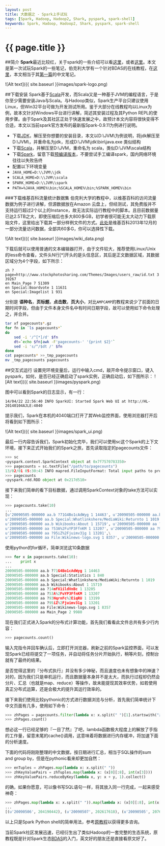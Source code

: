 ```yaml
---
layout: post
title: 大数据之 - Spark上手试玩
tags: [Spark, Hadoop, Hadoop2, Shark, pyspark, spark-shell]
keywords: Spark, Hadoop, Hadoop2, Shark, pyspark, spark-shell
---
```


{{ page.title }}
================ 

##简介
**Spark**最近比较红，关于spark的一些介绍可以看[这里](http://zh.wikipedia.org/zh-cn/SPARK)，或者[这里](http://www.csdn.net/article/2013-04-26/2815057-Spark-Reynold)。本文是第一次试玩Spark的一些笔记，伯克利大学有一个针对BDAS的在线教程，在[这里](http://ampcamp.berkeley.edu/big-data-mini-course)，本文相当于其[第一篇](http://ampcamp.berkeley.edu/big-data-mini-course/data-exploration-using-spark.html)的中文笔记。

![Alt text]({{ site.baseurl }}images/spark-logo.png)

##下载安装
Spark基于[Scala](http://zh.wikipedia.org/zh-cn/Scala)开发，而Scala又是一种基于JVM的编程语言，于是你至少需要安装Java与Scala。与Hadoop类似，Spark生产平台只建议使用Linux，但Win32平台可做为开发测试所用。鉴于大部分在线教程均以Linux为例，故本文针对Windows平台进行讲解，简述其安装过程及其Python REPL的使用步骤。由于Spark及其社区正处于快速发展之中，故预计本文内容将很快变得不合适，本文以当前spark官方发布的最新版Spark-0.9.11为例进行说明。

- 下载[JDK](http://www.oracle.com/technetwork/java/javase/downloads/jdk8-downloads-2133151.html)，解压至你想要的安装目录，本文以D:\JVM\为例说明，将jdk解压至D:\JVM\，并重命名为jdk，形成D:\JVM\jdk\bin\java.exe 类似结构
- 下载[Scala](http://www.scala-lang.org/download/)，并解压至D:\JVM，重命名为 scala，类似D:\JVM\scala结构
- 下载[Spark](http://spark.apache.org/downloads.html)，留意下载[预编译版本](http://d3kbcqa49mib13.cloudfront.net/spark-0.9.1-bin-hadoop2.tgz)，不要尝试手工编译spark，国内网络环境往往以失败告终
- 配置以下环境变量
 - `JAVA_HOME=D:\\JVM\\jdk`
 - `SCALA_HOME=D:\\JVM\\scala`
 - `SPARK_HOME=D:\\JVM\\spark`
 - `PATH=%JAVA_HOME%\bin;%SCALA_HOME%\bin;%SPARK_HOME%\bin`

###下载维基百科流量统计数据集
伯克利大学的教程中，以维基百科的访问流量数据为例子进行讲解，但源数据放在Amazon 云盘上，但经测试，其免费版并不支持运行超过2个以上的Instance，故无法实际运行教程中的脚本。且目前数据量已达2.5TB之大，即使压缩后也多大800多GB，初学者很可能无太大动力下载原始文件，这里给出下载其一部分样例文件的方式。[此处](http://dumps.wikimedia.org/other/pagecounts-raw/2013/2013-12/)是维基百科2013年12月的一部分流量访问数据，全部共60多G，你可以选择性下载。

![Alt text]({{ site.baseurl }}images/wiki_data.png)

下载后就可以使用普通的文本编辑器打开，由于文件较大，推荐使用Linux/Unix的less命令查看，文件头N行[*]开头的是头信息区，其后是正文数据区域，其数据区域分为4个字段，如下所示：

```
zh ?page=http://www.stockphotosharing.com/Themes/Images/users_raw/id.txt 3 39267
en Main_Page 7 51309
en Special:Boardvote 1 11631
en Special:Imagelist 1 931
```

分别是 **语种名**，**页标题**，**点击数**，**页大小**，对比`AMPCAMP`的教程来说少了前面的日期时间字段，但由于文件本身文件名中有时间日期字段，故可以使用如下命令处理之，并合并。

``` Bash
tar xf pagecounts*.gz
for fn in `ls pagecounts*`
do
    sed -i '/^[*]/d' $fn
    dt=`echo $fn|awk -F'pagecounts-' '{print $2}'`
    sed -i 's/^/$dt /' $fn
done
cat pagecounts* >>_tmp_pagecounts
mv _tmp_pagecounts pagecounts
```

##交互式运行
设置完环境变量后，运行中输入cmd，敲开命令提示窗口，键入pyspark，如何，是否已经正确启动了spark实例，正确启动后，如下图所示：
![Alt text]({{ site.baseurl }}images/pyspark.png)

图中可以看到Spark的日志显示，有一行：

``` text
14/04/22 22:56:40 INFO SparkUI: Started Spark Web UI at http://HL-20140104AJLE:4040
```

提示我们，Spark在本机的4040端口打开了其Web监控界面，使用浏览器打开后将看到如下图所示：

![Alt text]({{ site.baseurl }}images/spark_ui.png)

最后一行内容告诉我们，Spark初始化完毕，我们可以使用sc这个Spark的上下文环境，接下来正式开始我们的Spark之旅，首先读取指定的pagecounts文件：

``` python
>>> sc
<pyspark.context.SparkContext object at 0x7f7570783350>
>>> pagecounts = sc.textFile("/path/to/pagecounts")
13/02/01 05:30:43 INFO mapred.FileInputFormat: Total input paths to process : 74
>>> pagecounts
<pyspark.rdd.RDD object at 0x217d510>
```

接下来我们简单的看下目标数据，通过调用SparkContext对象的take方法可以实现：

``` python
>>> pagecounts.take(10)
...
[u'20090505-000000 aa.b ?71G4Bo1cAdWyg 1 14463', u'20090505-000000 aa.b Special:Statistics 1 840',\
u'20090505-000000 aa.b Special:Whatlinkshere/MediaWiki:Returnto 1 1019',\
u'20090505-000000 aa.b Wikibooks:About 1 15719', u'20090505-000000 aa ?14mFX1ildVnBc 1 13205',\
u'20090505-000000 aa ?53A%2FuYP3FfnKM 1 13207', u'20090505-000000 aa ?93HqrnFc%2EiqRU 1 13199',\
u'20090505-000000 aa ?95iZ%2Fjuimv31g 1 13201',\
u'20090505-000000 aa File:Wikinews-logo.svg 1 8357', u'20090505-000000 aa Main_Page 2 9980']
```

使用python的for循环，简单浏览这10条数据

``` python
>>> for x in pagecounts.take(10):
...    print x
...
20090505-000000 aa.b ?71G4Bo1cAdWyg 1 14463
20090505-000000 aa.b Special:Statistics 1 840
20090505-000000 aa.b Special:Whatlinkshere/MediaWiki:Returnto 1 1019
20090505-000000 aa.b Wikibooks:About 1 15719
20090505-000000 aa ?14mFX1ildVnBc 1 13205
20090505-000000 aa ?53A%2FuYP3FfnKM 1 13207
20090505-000000 aa ?93HqrnFc%2EiqRU 1 13199
20090505-000000 aa ?95iZ%2Fjuimv31g 1 13201
20090505-000000 aa File:Wikinews-logo.svg 1 8357
20090505-000000 aa Main_Page 2 9980
```

现在我们正式进入Spark的分布式计算功能，首先我们看看此文件总共有多少行内容：

``` python
>>> pagecounts.count()
```

输入完指令并回车确认后，立即打开浏览器，刷新之前的Spark监控界面，可以发现Spark已经将提交了一项任务，并自动将任务分片开始执行，稍等片刻，控制台就有了最终的结果。

是否觉得这里的『分布式执行』并没有多少神秘，而且速度也未有想象中的神速？对的，因为我们只是单机运行，而且数据量本身并不是太大，而执行过程却仍然会分片、汇总（也就是map、reduce）等操作，故未能提现其效率优势，如若使用真正分布式运算，还是会极大的提升其运行效率的。

接下来我们使用比较pythonic的方式进行数据浏览与分析，首先我们简单统计下中文页面有几多，使用如下命令：

``` python
>>> zhPages = pagecounts.filter(lambda x: x.split(" ")[1].startswith("zh")).cache()
>>> zhPages.count()
```

想必这一行已经足够的『一目了然』了吧，lambda函数极大程度上的解放了手指的工作量，留意末尾的cache()调用，这意味着将数据进行内存缓冲，将加速下面的分析速度。

下面的代码将刚刚整理的中文数据，按日期进行汇总，相当于SQL操作的sum and group by，但是在pythonic看来却更加自然：

``` python
>>> enTuples = zhPages.map(lambda x: x.split(" "))
>>> zhKeyValuePairs = zhTuples.map(lambda x: (x[0][:8], int(x[3])))
>>> zhKeyValuePairs.reduceByKey(lambda x, y: x + y, 1).collect()
```

的确，如果你愿意，可以像书写SQL语句一样，将其放入同一行完成，一起来感受神奇：

``` python
>>> zhPages.map(lambda x: x.split(" ")).map(lambda x: (x[0][:8], int(x[3]))).reduceByKey(lambda x, y: x + y, 1).collect()
...
[(u'20090506', 204190442), (u'20090507', 202617618), (u'20090505', 207698578)]
```

以上只是Spark Python shell的简单用法，参考[原教程](http://ampcamp.berkeley.edu/big-data-mini-course/data-exploration-using-spark.html)以获得更多咨询。

当前Spark社区发展迅速，已经衍生出了类似Hadoop的一套完整的生态系统，原教程既是针对Spark生态[BDAS](https://amplab.cs.berkeley.edu/software/)的入门，英文好的朋友还是直接看原文好了。
